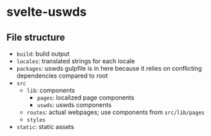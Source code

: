 # svelte-uswds
 
## File structure

- `build`: build output
- `locales`: translated strings for each locale
- `packages`: uswds gulpfile is in here because it relies on conflicting dependencies compared to root
- `src`
  - `lib`: components
    - `pages`: localized page components
    - `uswds`: uswds components
  - `routes`: actual webpages; use components from `src/lib/pages`
  - `styles`
- `static`: static assets
